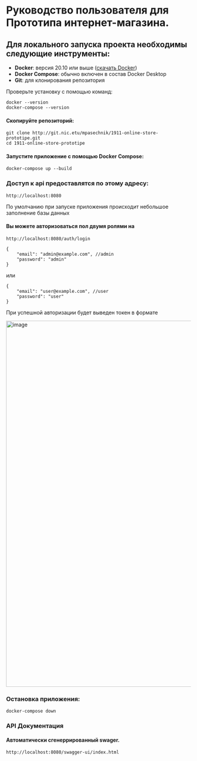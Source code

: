 # Руководство пользователя для Прототипа интернет-магазина.


## Для локального запуска проекта необходимы следующие инструменты:

- **Docker**: версия 20.10 или выше ([скачать Docker](https://www.docker.com/get-started))
- **Docker Compose**: обычно включен в состав Docker Desktop
- **Git**: для клонирования репозитория

Проверьте установку с помощью команд:

```
docker --version
docker-compose --version
```

#### Скопируйте репозиторий:

```
git clone http://git.nic.etu/mpasechnik/1911-online-store-prototipe.git
cd 1911-online-store-prototipe
```
#### Запустите приложение с помощью Docker Compose:

```
docker-compose up --build
```

### Доступ к api предоставлятся по этому адресу:

```
http://localhost:8080
```
По умолчанию при запуске приложения происходит небольшое заполнение базы данных

#### Вы можете авторизоваться пол двумя ролями на 
```
http://localhost:8080/auth/login
```
``` 
{
    "email": "admin@example.com", //admin
    "password": "admin"
}
```
или
```
{
    "email": "user@example.com", //user
    "password": "user"
}
```
При успешной авторизации будет выведен токен в формате

<img width="996" alt="image" src="https://github.com/user-attachments/assets/8c93b38e-84a8-48a7-b81a-deb7636be41f">


### Остановка приложения:

```
docker-compose down
```

### API Документация

#### Автоматически сгенеррированный swager.
```
http://localhost:8080/swagger-ui/index.html
```
